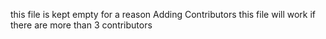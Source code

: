 this file is kept empty for a reason
Adding Contributors
this file will work if there are more than 3 contributors
